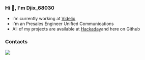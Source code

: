 ### Hi 👋, I'm Djix_68030

- I’m currently working at [Videlio](https://www.videlio.com)
- I'm an Presales Engineer Unified Communications
- All of my projects are available at [Hackaday]([https://hackaday.io/pages/1344040])and here on Github


### Contacts

[![](https://shields.io/static/v1?logo=discord&logoColor=white&labelColor=2d333b&style=flat-square&message=Djix68030&color=5865ed&label=Discord)](#)
